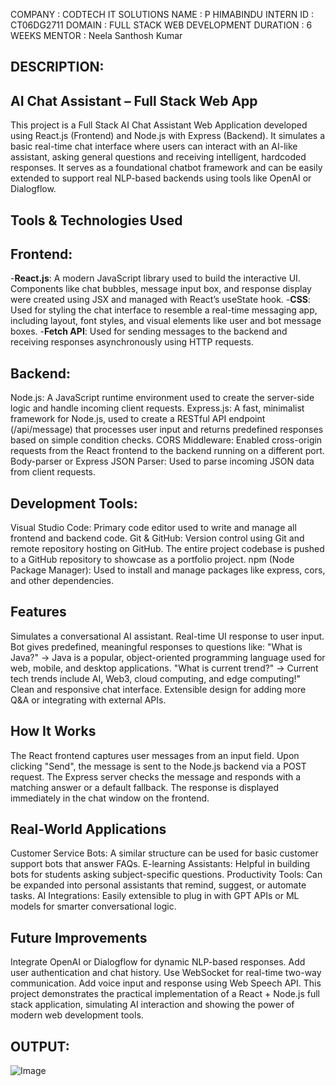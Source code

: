 COMPANY : CODTECH IT SOLUTIONS
NAME : P HIMABINDU
INTERN ID : CT06DG2711
DOMAIN : FULL STACK WEB DEVELOPMENT
DURATION : 6 WEEKS
MENTOR : Neela Santhosh Kumar


## DESCRIPTION:
## AI Chat Assistant – Full Stack Web App
This project is a Full Stack AI Chat Assistant Web Application developed using React.js (Frontend) and Node.js with Express (Backend).
It simulates a basic real-time chat interface where users can interact with an AI-like assistant, asking general questions and receiving intelligent, hardcoded responses. It serves as a foundational chatbot framework and can be easily extended to support real NLP-based backends using tools like OpenAI or Dialogflow.

## Tools & Technologies Used
## Frontend:
-**React.js**: A modern JavaScript library used to build the interactive UI. Components like chat bubbles, message input box, and response display were created using JSX and managed with React’s useState hook.
-**CSS**: Used for styling the chat interface to resemble a real-time messaging app, including layout, font styles, and visual elements like user and bot message boxes.
-**Fetch API**: Used for sending messages to the backend and receiving responses asynchronously using HTTP requests.

## Backend:
Node.js: A JavaScript runtime environment used to create the server-side logic and handle incoming client requests.
Express.js: A fast, minimalist framework for Node.js, used to create a RESTful API endpoint (/api/message) that processes user input and returns predefined responses based on simple condition checks.
CORS Middleware: Enabled cross-origin requests from the React frontend to the backend running on a different port.
Body-parser or Express JSON Parser: Used to parse incoming JSON data from client requests.

## Development Tools:
Visual Studio Code: Primary code editor used to write and manage all frontend and backend code.
Git & GitHub: Version control using Git and remote repository hosting on GitHub. The entire project codebase is pushed to a GitHub repository to showcase as a portfolio project.
npm (Node Package Manager): Used to install and manage packages like express, cors, and other dependencies.

## Features
Simulates a conversational AI assistant.
Real-time UI response to user input.
Bot gives predefined, meaningful responses to questions like:
"What is Java?" → Java is a popular, object-oriented programming language used for web, mobile, and desktop applications.
"What is current trend?" → Current tech trends include AI, Web3, cloud computing, and edge computing!"
Clean and responsive chat interface.
Extensible design for adding more Q&A or integrating with external APIs.

## How It Works
The React frontend captures user messages from an input field.
Upon clicking "Send", the message is sent to the Node.js backend via a POST request.
The Express server checks the message and responds with a matching answer or a default fallback.
The response is displayed immediately in the chat window on the frontend.

## Real-World Applications
Customer Service Bots: A similar structure can be used for basic customer support bots that answer FAQs.
E-learning Assistants: Helpful in building bots for students asking subject-specific questions.
Productivity Tools: Can be expanded into personal assistants that remind, suggest, or automate tasks.
AI Integrations: Easily extensible to plug in with GPT APIs or ML models for smarter conversational logic.

## Future Improvements
Integrate OpenAI or Dialogflow for dynamic NLP-based responses.
Add user authentication and chat history.
Use WebSocket for real-time two-way communication.
Add voice input and response using Web Speech API.
This project demonstrates the practical implementation of a React + Node.js full stack application, simulating AI interaction and showing the power of modern web development tools.

## OUTPUT:
![Image](https://github.com/user-attachments/assets/dab35789-c93e-4ca1-a366-db2f5f88a94c)
